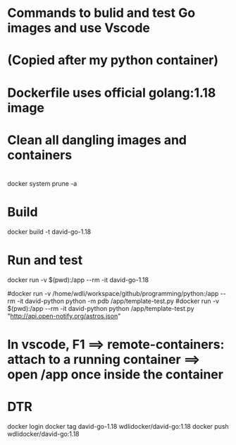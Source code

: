 #
# Commands to bulid and test Go images and use Vscode
#
# (Copied after my python container)
#
# Dockerfile uses official golang:1.18 image
#

# Clean all dangling images and containers
#
docker system prune -a 

# Build
docker build -t david-go-1.18


# Run and test
docker run -v $(pwd):/app --rm  -it david-go-1.18

#docker run -v /home/wdli/workspace/github/programming/python:/app --rm -it  david-python python -m pdb /app/template-test.py
#docker run -v $(pwd):/app --rm -it  david-python python  /app/template-test.py "http://api.open-notify.org/astros.json"


# In vscode, F1 ==> remote-containers: attach to a running container ==> open /app once inside the container

# DTR
docker login 
docker tag david-go-1.18 wdlidocker/david-go:1.18 
docker push wdlidocker/david-go:1.18
